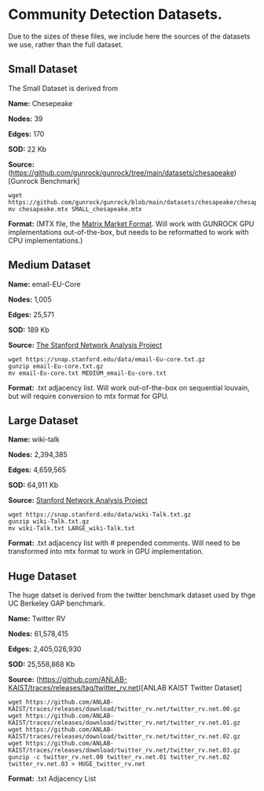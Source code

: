 # Community Detection Datasets. 

Due to the sizes of these files, we include here the sources of the datasets we use, rather than the full dataset. 

## Small Dataset
The Small Dataset is derived from 

**Name:** Chesepeake

**Nodes:** 39 

**Edges:** 170

**SOD:** 22 Kb

**Source:** (https://github.com/gunrock/gunrock/tree/main/datasets/chesapeake)[Gunrock Benchmark]

	wget https://github.com/gunrock/gunrock/blob/main/datasets/chesapeake/chesapeake.mtx
	mv chesapeake.mtx SMALL_chesapeake.mtx

**Format:** (MTX file, the [Matrix Market Format](https://people.sc.fsu.edu/~jburkardt/data/mm/mm.html). Will work with GUNROCK GPU implementations out-of-the-box, but needs to be reformatted to work with CPU implementations.)

## Medium Dataset

**Name:** email-EU-Core

**Nodes:** 1,005

**Edges:** 25,571        

**SOD:** 189 Kb

**Source:**  [The Stanford Network Analysis Project](https://snap.stanford.edu/data/email-Eu-core.html)

	wget https://snap.stanford.edu/data/email-Eu-core.txt.gz
	gunzip email-Eu-core.txt.gz
	mv email-Eu-core.txt MEDIUM_email-Eu-core.txt
	
**Format:** .txt adjacency list. Will work out-of-the-box on sequential louvain, but will require conversion to mtx format for GPU. 

## Large Dataset

**Name:** wiki-talk

**Nodes:** 2,394,385

**Edges:** 4,659,565

**SOD:** 64,911 Kb

**Source:**  [Stanford Network Analysis Project](https://snap.stanford.edu/data/wiki-Talk.html)


	wget https://snap.stanford.edu/data/wiki-Talk.txt.gz
	gunzip wiki-Talk.txt.gz
	mv wiki-Talk.txt LARGE_wiki-Talk.txt

**Format:** .txt adjacency list with # prepended comments. Will need to be transformed into mtx format to work in GPU implementation. 
## Huge Dataset
The huge datset is derived from the twitter benchmark dataset used by thge UC Berkeley GAP benchmark. 

**Name:** Twitter RV

**Nodes:** 61,578,415

**Edges:** 2,405,026,930

**SOD:** 25,558,868 Kb

**Source:** (https://github.com/ANLAB-KAIST/traces/releases/tag/twitter_rv.net)[ANLAB KAIST Twitter Dataset]
	
	wget https://github.com/ANLAB-KAIST/traces/releases/download/twitter_rv.net/twitter_rv.net.00.gz
	wget https://github.com/ANLAB-KAIST/traces/releases/download/twitter_rv.net/twitter_rv.net.01.gz
	wget https://github.com/ANLAB-KAIST/traces/releases/download/twitter_rv.net/twitter_rv.net.02.gz
	wget https://github.com/ANLAB-KAIST/traces/releases/download/twitter_rv.net/twitter_rv.net.03.gz
	gunzip -c twitter_rv.net.00 twitter_rv.net.01 twitter_rv.net.02 twitter_rv.net.03 > HUGE_twitter_rv.net

**Format:** .txt Adjacency List
